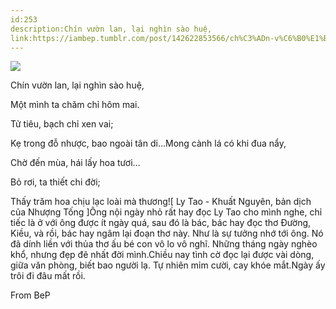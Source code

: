 ```yaml
---
id:253
description:Chín vườn lan, lại nghìn sào huệ,
link:https://iambep.tumblr.com/post/142622853566/ch%C3%ADn-v%C6%B0%E1%BB%9Dn-lan-l%E1%BA%A1i-ngh%C3%ACn-s%C3%A0o-hu%E1%BB%87-m%E1%BB%99t-m%C3%ACnh-ta-ch%C4%83m
---
```


![](https://64.media.tumblr.com/411389da5af95a0e6fac26e854cb9eb0/tumblr_o5gqs6p2651u3a9rjo1_540.jpg)

Chín vườn lan, lại nghìn sào huệ,

Một mình ta chăm chỉ hôm mai.

Tử tiêu, bạch chỉ xen vai;

Kẹ trong đỗ nhược, bao ngoài tân di...Mong cành lá có khi đua nẩy,

Chờ đến mùa, hái lấy hoa tươi...

Bỏ rơi, ta thiết chi đời;

Thấy trăm hoa chịu lạc loài mà thương![ Ly Tao - Khuất Nguyên, bản dịch của Nhượng Tống ]Ông nội ngày nhỏ rất hay đọc Ly Tao cho mình nghe, chỉ tiếc là ở với ông được ít ngày quá, sau đó là bác, bác hay đọc thơ Đường, Kiều, và rồi, bác hay ngâm lại đoạn thơ này. Như là sự tưởng nhớ tới ông. Nó đã dính liền với thủa thơ ấu bé con vô lo vô nghĩ. Những tháng ngày nghèo khổ, nhưng đẹp đẽ nhất đời mình.Chiều nay tình cờ đọc lại được vài dòng, giữa văn phòng, biết bao người lạ. Tự nhiên mỉm cười, cay khóe mắt.Ngày ấy trôi đi đâu mất rồi.

From BeP